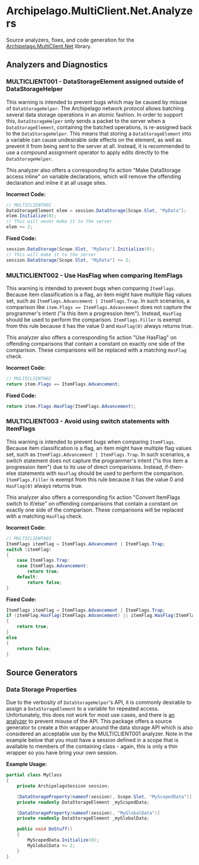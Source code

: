 # Archipelago.MultiClient.Net.Analyzers

Source analyzers, fixes, and code generation for the [Archipelago.MultiClient.Net](https://github.com/ArchipelagoMW/Archipelago.MultiClient.Net)
library.

## Analyzers and Diagnostics

### MULTICLIENT001 - DataStorageElement assigned outside of DataStorageHelper

This warning is intended to prevent bugs which may be caused by misuse of `DataStorageHelper`. The Archipelago
network protocol allows batching several data storage operations in an atomic fashion. In order to support this,
`DataStorageHelper` only sends a packet to the server when a `DataStorageElement`, containing the batched operations,
is re-assigned back to the `DataStorageHelper`. This means that storing a `DataStorageElement` into a variable can
cause undesirable side effects on the element, as well as prevent it from being sent to the server at all. Instead,
it is recommended to use a compound assignment operator to apply edits directly to the `DataStorageHelper`.

This analyzer also offers a corresponding fix action "Make DataStorage access inline" on variable declarations, which
will remove the offending declaration and inline it at all usage sites.

**Incorrect Code:**

```cs
// MULTICLIENT001
DataStorageElement elem = session.DataStorage[Scope.Slot, "MyData"];
elem.Initialize(0);
// This will never make it to the server
elem += 2;
```

**Fixed Code:**

```cs
session.DataStorage[Scope.Slot, "MyData"].Initialize(0);
// This will make it to the server
session.DataStorage[Scope.Slot, "MyData"] += 2;
```

### MULTICLIENT002 - Use HasFlag when comparing ItemFlags

This warning is intended to prevent bugs when comparing `ItemFlags`. Because item classification is a flag,
an item might have multiple flag values set, such as `ItemFlags.Advancement | ItemFlags.Trap`. In such scenarios,
a comparison like `item.Flags == ItemFlags.Advancement` does not capture the programmer's intent ("is this item
a progression item"). Instead, `HasFlag` should be used to perform the comparison. `ItemFlags.Filler` is exempt
from this rule because it has the value 0 and `HasFlag(0)` always returns true.

This analyzer also offers a corresponding fix action "Use HasFlag" on offending comparisons that contain a constant
on exactly one side of the comparison. These comparisons will be replaced with a matching `HasFlag` check.

**Incorrect Code:**

```cs
// MULTICLIENT002
return item.Flags == ItemFlags.Advancement;
```

**Fixed Code:**

```cs
return item.Flags.HasFlag(ItemFlags.Advancement);
```

### MULTICLIENT003 - Avoid using switch statements with ItemFlags

This warning is intended to prevent bugs when comparing `ItemFlags`. Because item classification is a flag,
an item might have multiple flag values set, such as `ItemFlags.Advancement | ItemFlags.Trap`. In such scenarios,
a switch statement does not capture the programmer's intent ("is this item a progression item") due to its use of
direct comparisons. Instead, if-then-else statements with `HasFlag` should be used to perform the comparison. 
`ItemFlags.Filler` is exempt from this rule because it has the value 0 and `HasFlag(0)` always returns true.

This analyzer also offers a corresponding fix action "Convert ItemFlags switch to if/else" on offending comparisons that contain a constant
on exactly one side of the comparison. These comparisons will be replaced with a matching `HasFlag` check.

**Incorrect Code:**

```cs
// MULTICLIENT003
ItemFlags itemFlag = ItemFlags.Advancement | ItemFlags.Trap;
switch (itemFlag)
{
	case ItemFlags.Trap:
    case ItemFlags.Advancement:
        return true;
    default:
        return false;
}
```

**Fixed Code:**

```cs
ItemFlags itemFlag = ItemFlags.Advancement | ItemFlags.Trap;
if (itemFlag.HasFlag(ItemFlags.Advancement) || itemFlag.HasFlag(ItemFlags.Trap))
{
	return true;
}
else
{
	return false;
}
```

## Source Generators

### Data Storage Properties

Due to the verbosity of `DataStorageHelper`'s API, it is commonly desirable to assign a `DataStorageElement` to a variable 
for repeated access. Unfortunately, this does not work for most use cases, and there is [an analyzer](#multiclient001---datastorageelement-assigned-outside-of-datastoragehelper)
to prevent misuse of the API. This package offers a source generator to create a thin wrapper around the data storage API
which is also considered an acceptable use by the MULTICLIENT001 analyzer. Note in the example below that you must have a
session defined in a scope that is available to members of the containing class - again, this is only a thin wrapper so you
have bring your own session.

**Example Usage:**

```cs
partial class MyClass
{
	private ArchipelagoSession session;

	[DataStorageProperty(nameof(session), Scope.Slot, "MyScopedData")]
	private readonly DataStorageElement _myScopedData;

	[DataStorageProperty(nameof(session), "MyGlobalData")]
	private readonly DataStorageElement _myGlobalData;

	public void DoStuff()
	{
		MyScopedData.Initialize(0);
		MyGlobalData += 2;
	}
}
```